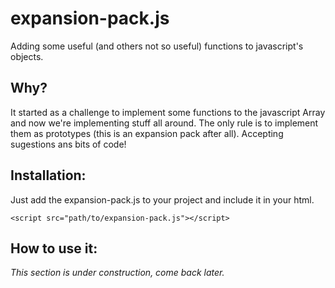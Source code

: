 expansion-pack.js
================
Adding some useful (and others not so useful) functions to javascript's objects.

Why?
------------
It started as a challenge to implement some functions to the javascript Array and now we're implementing stuff all around. The only rule is to implement them as prototypes (this is an expansion pack after all). Accepting sugestions ans bits of code!

Installation:
------------
Just add the expansion-pack.js to your project and include it in your html.
```
<script src="path/to/expansion-pack.js"></script>
```

How to use it:
------------
_This section is under construction, come back later._